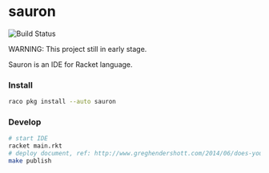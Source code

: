 # sauron


![Build Status](https://github.com/racket-tw/sauron/workflows/Racket/badge.svg?branch=master)

WARNING: This project still in early stage.

Sauron is an IDE for Racket language.

### Install

```sh
raco pkg install --auto sauron
```

### Develop

```sh
# start IDE
racket main.rkt
# deploy document, ref: http://www.greghendershott.com/2014/06/does-your-racket-project-need-a-makefile.html
make publish
```
